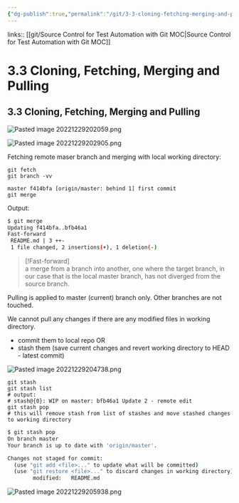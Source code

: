 ```yaml
---
{"dg-publish":true,"permalink":"/git/3-3-cloning-fetching-merging-and-pulling/"}
---
```


links:: [[git/Source Control for Test Automation with Git MOC\|Source Control for Test Automation with Git MOC]]

# 3.3 Cloning, Fetching, Merging and Pulling

## 3.3 Cloning, Fetching, Merging and Pulling

![Pasted image 20221229202059.png](/img/user/git/attachments/Pasted%20image%2020221229202059.png)

![Pasted image 20221229202905.png](/img/user/git/attachments/Pasted%20image%2020221229202905.png)

Fetching remote maser branch and merging with local working directory:

```
git fetch
git branch -vv

master f414bfa [origin/master: behind 1] first commit
git merge

```



Output:

```bash
$ git merge
Updating f414bfa..bfb46a1
Fast-forward
 README.md | 3 ++-
 1 file changed, 2 insertions(+), 1 deletion(-)
```

> [!Fast-forward]  
>    a merge from a branch into another, one where the target branch, in our case that is the local master branch, has not diverged from the source branch.

Pulling is applied to master (current) branch only. Other branches are not touched.

We cannot pull any changes if there are any modified files in working directory.

- commit them to local repo OR
- stash them (save current changes and revert working directory to HEAD - latest commit)

![Pasted image 20221229204738.png](/img/user/git/attachments/Pasted%20image%2020221229204738.png)

```
git stash
git stash list
# output:
# stash@{0}: WIP on master: bfb46a1 Update 2 - remote edit
git stash pop
# this will remove stash from list of stashes and move stashed changes to working directory
```

```bash
$ git stash pop
On branch master
Your branch is up to date with 'origin/master'.

Changes not staged for commit:
  (use "git add <file>..." to update what will be committed)
  (use "git restore <file>..." to discard changes in working directory)
        modified:   README.md
```

![Pasted image 20221229205938.png](/img/user/git/attachments/Pasted%20image%2020221229205938.png)
